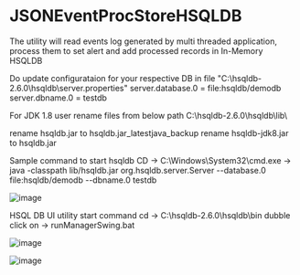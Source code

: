 # JSONEventProcStoreHSQLDB
The utility will read events log generated by multi threaded application, process them to set alert and add processed records in In-Memory HSQLDB


Do update configurataion for your respective DB in file "C:\hsqldb-2.6.0\hsqldb\server.properties"
server.database.0 = file:hsqldb/demodb
server.dbname.0 = testdb

For JDK 1.8 user rename files from below path C:\hsqldb-2.6.0\hsqldb\lib\

rename hsqldb.jar to hsqldb.jar_latestjava_backup
rename hsqldb-jdk8.jar to hsqldb.jar


Sample command to start hsqldb
CD -> C:\Windows\System32\cmd.exe
-> java -classpath lib/hsqldb.jar org.hsqldb.server.Server --database.0 file:hsqldb/demodb --dbname.0 testdb

![image](https://user-images.githubusercontent.com/37682481/159159754-d07c0e8a-8c7b-4a17-abb2-6614d3481cbc.png)


HSQL DB UI utility start command 
cd -> C:\hsqldb-2.6.0\hsqldb\bin
dubble click on -> runManagerSwing.bat

![image](https://user-images.githubusercontent.com/37682481/159160008-3009e8b6-e463-4963-9d0e-2afa0ccc98d9.png)

![image](https://user-images.githubusercontent.com/37682481/159160038-8ccca98d-45a8-450c-8aa2-60d8373e6e65.png)
